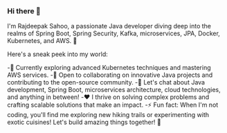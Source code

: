 ### Hi there 👋

<!--
**rajdeepaksahoo/rajdeepaksahoo** is a ✨ _special_ ✨ repository because its `README.md` (this file) appears on your GitHub profile.

Here are some ideas to get you started:

- 🔭 I’m currently working on ...
- 🌱 I’m currently learning ...
- 👯 I’m looking to collaborate on ...
- 🤔 I’m looking for help with ...
- 💬 Ask me about ...
- 📫 How to reach me: ...
- 😄 Pronouns: ...
- ⚡ Fun fact: ...
-->
I'm Rajdeepak Sahoo, a passionate Java developer diving deep into the realms of Spring Boot, Spring Security, Kafka, microservices, JPA, Docker, Kubernetes, and AWS. 🚀

Here's a sneak peek into my world:

-🌱 Currently exploring advanced Kubernetes techniques and mastering AWS services.
-🤝 Open to collaborating on innovative Java projects and contributing to the open-source community.
-💬 Let's chat about Java development, Spring Boot, microservices architecture, cloud technologies, and anything in between!
-❤️ I thrive on solving complex problems and crafting scalable solutions that make an impact.
-⚡ Fun fact: When I'm not coding, you'll find me exploring new hiking trails or experimenting with exotic cuisines!
Let's build amazing things together! 🌟
